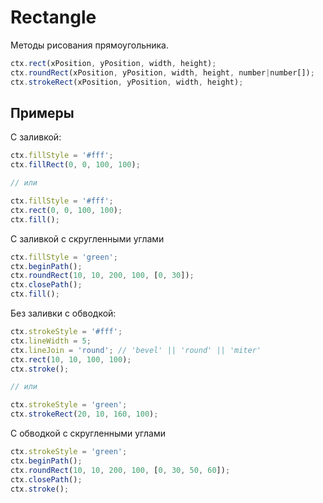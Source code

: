 # Rectangle

Методы рисования прямоугольника.
```js
ctx.rect(xPosition, yPosition, width, height);
ctx.roundRect(xPosition, yPosition, width, height, number|number[]);
ctx.strokeRect(xPosition, yPosition, width, height);
```

## Примеры

С заливкой:
```js
ctx.fillStyle = '#fff';
ctx.fillRect(0, 0, 100, 100);

// или

ctx.fillStyle = '#fff';
ctx.rect(0, 0, 100, 100);
ctx.fill();
```

С заливкой с скругленными углами
```js
ctx.fillStyle = 'green';
ctx.beginPath();
ctx.roundRect(10, 10, 200, 100, [0, 30]);
ctx.closePath();
ctx.fill();
```

Без заливки с обводкой:
```js
ctx.strokeStyle = '#fff';
ctx.lineWidth = 5;
ctx.lineJoin = 'round'; // 'bevel' || 'round' || 'miter'
ctx.rect(10, 10, 100, 100);
ctx.stroke();

// или

ctx.strokeStyle = 'green';
ctx.strokeRect(20, 10, 160, 100);
```

С обводкой с скругленными углами
```js
ctx.strokeStyle = 'green';
ctx.beginPath();
ctx.roundRect(10, 10, 200, 100, [0, 30, 50, 60]);
ctx.closePath();
ctx.stroke();
```
